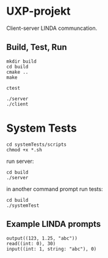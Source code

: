 # UXP-projekt
Client-server LINDA communcation.

## Build, Test, Run
```
mkdir build
cd build
cmake ..
make
```
```
ctest
```
```
./server
./client
```

# System Tests
```
cd systemTests/scripts
chmod +x *.sh
```
run server:
```
cd build
./server
```
in another command prompt run tests:
```
cd build
./systemTest
```


## Example LINDA prompts
```
output((123, 1.25, "abc"))
read((int: 0), 30)
input((int: 1, string: "abc"), 0)
```
